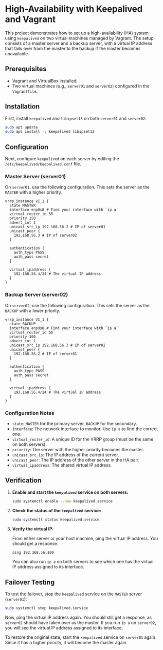 # High-Availability with Keepalived and Vagrant

This project demonstrates how to set up a high-availability (HA) system using `keepalived` on two virtual machines managed by Vagrant. The setup consists of a master server and a backup server, with a virtual IP address that fails over from the master to the backup if the master becomes unavailable.

## Prerequisites

*   Vagrant and VirtualBox installed.
*   Two virtual machines (e.g., `server01` and `server02`) configured in the `Vagrantfile`.

## Installation

First, install `keepalived` and `libipset13` on both `server01` and `server02`:

```bash
sudo apt update
sudo apt install -y keepalived libipset13
```

## Configuration

Next, configure `keepalived` on each server by editing the `/etc/keepalived/keepalived.conf` file.

### Master Server (server01)

On `server01`, use the following configuration. This sets the server as the `MASTER` with a higher priority.

```
vrrp_instance VI_1 {
  state MASTER
  interface enp0s8 # Find your interface with `ip a`
  virtual_router_id 55
  priority 150
  advert_int 1
  unicast_src_ip 192.168.56.2 # IP of server01
  unicast_peer {
    192.168.56.3 # IP of server02
  }

  authentication {
    auth_type PASS
    auth_pass secret
  }

  virtual_ipaddress {
    192.168.56.4/24 # The virtual IP address
  }
}
```

### Backup Server (server02)

On `server02`, use the following configuration. This sets the server as the `BACKUP` with a lower priority.

```
vrrp_instance VI_1 {
  state BACKUP
  interface enp0s8 # Find your interface with `ip a`
  virtual_router_id 55
  priority 100
  advert_int 1
  unicast_src_ip 192.168.56.3 # IP of server02
  unicast_peer {
    192.168.56.2 # IP of server01
  }

  authentication {
    auth_type PASS
    auth_pass secret
  }

  virtual_ipaddress {
    192.168.56.4/24 # The virtual IP address
  }
}
```

### Configuration Notes

*   `state`: `MASTER` for the primary server, `BACKUP` for the secondary.
*   `interface`: The network interface to monitor. Use `ip a` to find the correct one.
*   `virtual_router_id`: A unique ID for the VRRP group (must be the same on both servers).
*   `priority`: The server with the higher priority becomes the master.
*   `unicast_src_ip`: The IP address of the current server.
*   `unicast_peer`: The IP address of the other server in the HA pair.
*   `virtual_ipaddress`: The shared virtual IP address.

## Verification

1.  **Enable and start the `keepalived` service on both servers:**

    ```bash
    sudo systemctl enable --now keepalived.service
    ```

2.  **Check the status of the `keepalived` service:**

    ```bash
    sudo systemctl status keepalived.service
    ```

3.  **Verify the virtual IP:**

    From either server or your host machine, ping the virtual IP address. You should get a response.

    ```bash
    ping 192.168.56.100
    ```

    You can also run `ip a` on both servers to see which one has the virtual IP address assigned to its interface.

## Failover Testing

To test the failover, stop the `keepalived` service on the `MASTER` server (`server01`):

```bash
sudo systemctl stop keepalived.service
```

Now, ping the virtual IP address again. You should still get a response, as `server02` should have taken over as the master. If you run `ip a` on `server02`, you will see the virtual IP address assigned to its interface.

To restore the original state, start the `keepalived` service on `server01` again. Since it has a higher priority, it will become the master again.
